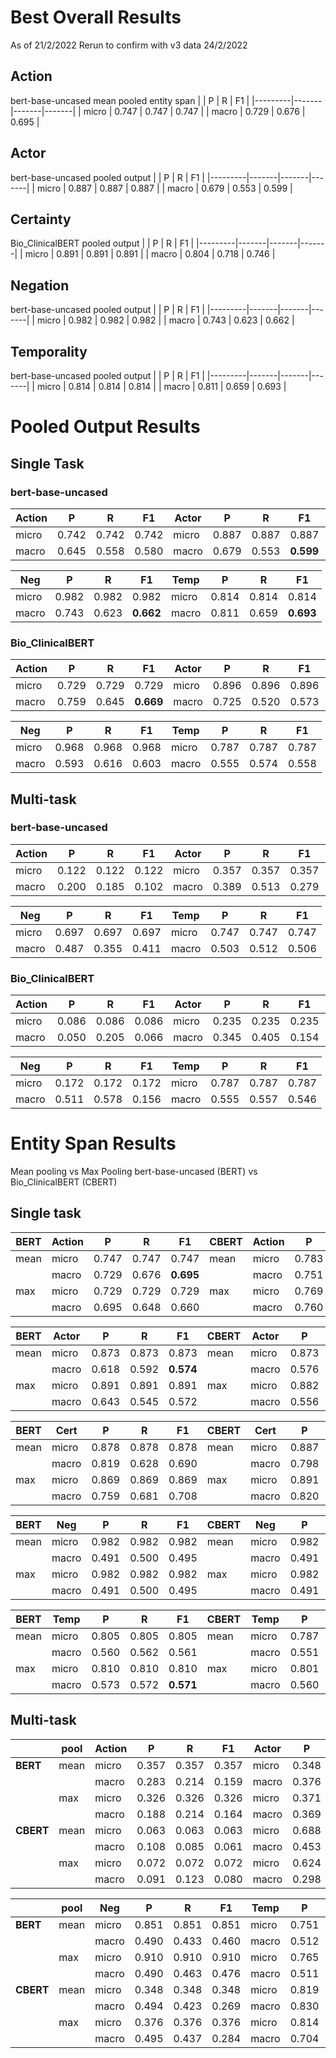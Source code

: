 # Best Overall Results
As of 21/2/2022
Rerun to confirm with v3 data 24/2/2022

## Action
bert-base-uncased
mean pooled entity span
|         | P     | R     | F1    |
|---------|-------|-------|-------|
| micro   | 0.747 | 0.747 | 0.747 |
| macro   | 0.729 | 0.676 | 0.695 |

## Actor
bert-base-uncased
pooled output
|         | P     | R     | F1    |
|---------|-------|-------|-------|
| micro   | 0.887 | 0.887 | 0.887 |
| macro   | 0.679 | 0.553 | 0.599 |

## Certainty
Bio\_ClinicalBERT
pooled output
|         | P     | R     | F1    |
|---------|-------|-------|-------|
| micro   | 0.891 | 0.891 | 0.891 |
| macro   | 0.804 | 0.718 | 0.746 |

## Negation
bert-base-uncased
pooled output
|         | P     | R     | F1    |
|---------|-------|-------|-------|
| micro   | 0.982 | 0.982 | 0.982 |
| macro   | 0.743 | 0.623 | 0.662 |

## Temporality
bert-base-uncased
pooled output
|         | P     | R     | F1    |
|---------|-------|-------|-------|
| micro   | 0.814 | 0.814 | 0.814 |
| macro   | 0.811 | 0.659 | 0.693 |


# Pooled Output Results
## Single Task
### bert-base-uncased
| Action  | P     | R     | F1    | Actor   | P     | R     | F1    | Cert    | P     | R     | F1    |
|---------|-------|-------|-------|---------|-------|-------|-------|---------|-------|-------|-------|
| micro   | 0.742 | 0.742 | 0.742 | micro   | 0.887 | 0.887 | 0.887 | micro   | 0.837 | 0.837 | 0.837 |
| macro   | 0.645 | 0.558 | 0.580 | macro   | 0.679 | 0.553 | **0.599** | macro   | 0.667 | 0.599 | 0.625 |

| Neg     | P     | R     | F1    | Temp    | P     | R     | F1    |
|---------|-------|-------|-------|---------|-------|-------|-------|
| micro   | 0.982 | 0.982 | 0.982 | micro   | 0.814 | 0.814 | 0.814 |
| macro   | 0.743 | 0.623 | **0.662** | macro   | 0.811 | 0.659 | **0.693** |

### Bio_ClinicalBERT

| Action  | P     | R     | F1    | Actor   | P     | R     | F1    | Cert    | P     | R     | F1    |
|---------|-------|-------|-------|---------|-------|-------|-------|---------|-------|-------|-------|
| micro   | 0.729 | 0.729 | 0.729 | micro   | 0.896 | 0.896 | 0.896 | micro   | 0.891 | 0.891 | 0.891 |
| macro   | 0.759 | 0.645 | **0.669** | macro   | 0.725 | 0.520 | 0.573 | macro   | 0.804 | 0.718 | **0.746** |

| Neg     | P     | R     | F1    | Temp    | P     | R     | F1    |
|---------|-------|-------|-------|---------|-------|-------|-------|
| micro   | 0.968 | 0.968 | 0.968 | micro   | 0.787 | 0.787 | 0.787 |
| macro   | 0.593 | 0.616 | 0.603 | macro   | 0.555 | 0.574 | 0.558 |

## Multi-task
### bert-base-uncased

| Action  | P     | R     | F1    | Actor   | P     | R     | F1    | Cert    | P     | R     | F1    |
|---------|-------|-------|-------|---------|-------|-------|-------|---------|-------|-------|-------|
| micro   | 0.122 | 0.122 | 0.122 | micro   | 0.357 | 0.357 | 0.357 | micro   | 0.665 | 0.665 | 0.665 |
| macro   | 0.200 | 0.185 | 0.102 | macro   | 0.389 | 0.513 | 0.279 | macro   | 0.399 | 0.491 | 0.401 |

| Neg     | P     | R     | F1    | Temp    | P     | R     | F1    |
|---------|-------|-------|-------|---------|-------|-------|-------|
| micro   | 0.697 | 0.697 | 0.697 | micro   | 0.747 | 0.747 | 0.747 |
| macro   | 0.487 | 0.355 | 0.411 | macro   | 0.503 | 0.512 | 0.506 |

### Bio_ClinicalBERT

| Action  | P     | R     | F1    | Actor   | P     | R     | F1    | Cert    | P     | R     | F1    |
|---------|-------|-------|-------|---------|-------|-------|-------|---------|-------|-------|-------|
| micro   | 0.086 | 0.086 | 0.086 | micro   | 0.235 | 0.235 | 0.235 | micro   | 0.353 | 0.353 | 0.353 |
| macro   | 0.050 | 0.205 | 0.066 | macro   | 0.345 | 0.405 | 0.154 | macro   | 0.161 | 0.111 | 0.132 |

| Neg     | P     | R     | F1    | Temp    | P     | R     | F1    |
|---------|-------|-------|-------|---------|-------|-------|-------|
| micro   | 0.172 | 0.172 | 0.172 | micro   | 0.787 | 0.787 | 0.787 |
| macro   | 0.511 | 0.578 | 0.156 | macro   | 0.555 | 0.557 | 0.546 |



# Entity Span Results
Mean pooling vs Max Pooling
bert-base-uncased (BERT) vs Bio\_ClinicalBERT (CBERT)
## Single task

|BERT| Action  | P     | R     | F1    |CBERT| Action  | P     | R     | F1    |
|----|---------|-------|-------|-------|-----|---------|-------|-------|-------|
|mean| micro   | 0.747 | 0.747 | 0.747 |mean | micro   | 0.783 | 0.783 | 0.783 |
|    | macro   | 0.729 | 0.676 | **0.695** |     | macro   | 0.751 | 0.659 | 0.691 |
|max | micro   | 0.729 | 0.729 | 0.729 |max  | micro   | 0.769 | 0.769 | 0.769 |
|    | macro   | 0.695 | 0.648 | 0.660 |     | macro   | 0.760 | 0.666 | 0.679 |


|BERT| Actor   | P     | R     | F1    |CBERT| Actor   | P     | R     | F1    |
|----|---------|-------|-------|-------|----|---------|-------|-------|-------|
|mean| micro   | 0.873 | 0.873 | 0.873 |mean| micro   | 0.873 | 0.873 | 0.873 |
|    | macro   | 0.618 | 0.592 | **0.574** |    | macro   | 0.576 | 0.431 | 0.464 |
|max | micro   | 0.891 | 0.891 | 0.891 |max | micro   | 0.882 | 0.882 | 0.882 |
|    | macro   | 0.643 | 0.545 | 0.572 |    | macro   | 0.556 | 0.474 | 0.500 |


|BERT| Cert    | P     | R     | F1    |CBERT| Cert    | P     | R     | F1    |
|----|---------|-------|-------|-------|----|---------|-------|-------|-------|
|mean| micro   | 0.878 | 0.878 | 0.878 |mean| micro   | 0.887 | 0.887 | 0.887 |
|    | macro   | 0.819 | 0.628 | 0.690 |    | macro   | 0.798 | 0.686 | **0.730** |
|max | micro   | 0.869 | 0.869 | 0.869 |max | micro   | 0.891 | 0.891 | 0.891 |
|    | macro   | 0.759 | 0.681 | 0.708 |    | macro   | 0.820 | 0.670 | 0.726 |


|BERT| Neg     | P     | R     | F1    |CBERT| Neg     | P     | R     | F1    |
|----|---------|-------|-------|-------|----|---------|-------|-------|-------|
|mean| micro   | 0.982 | 0.982 | 0.982 |mean| micro   | 0.982 | 0.982 | 0.982 |
|    | macro   | 0.491 | 0.500 | 0.495 |    | macro   | 0.491 | 0.500 | 0.495 |
|max | micro   | 0.982 | 0.982 | 0.982 |max | micro   | 0.982 | 0.982 | 0.982 |
|    | macro   | 0.491 | 0.500 | 0.495 |    | macro   | 0.491 | 0.500 | 0.495 |


|BERT| Temp    | P     | R     | F1    |CBERT| Temp    | P     | R     | F1    |
|----|---------|-------|-------|-------|----|---------|-------|-------|-------|
|mean| micro   | 0.805 | 0.805 | 0.805 |mean| micro   | 0.787 | 0.787 | 0.787 |
|    | macro   | 0.560 | 0.562 | 0.561 |    | macro   | 0.551 | 0.572 | 0.560 |
|max | micro   | 0.810 | 0.810 | 0.810 |max | micro   | 0.801 | 0.801 | 0.801 |
|    | macro   | 0.573 | 0.572 | **0.571** |    | macro   | 0.560 | 0.569 | 0.563 |


## Multi-task

|     |pool| Action  | P     | R     | F1    | Actor   | P     | R     | F1    | Cert    | P     | R     | F1    |
|-----|----|---------|-------|-------|-------|---------|-------|-------|-------|---------|-------|-------|-------|
|**BERT** |mean| micro   | 0.357 | 0.357 | 0.357 | micro   | 0.348 | 0.348 | 0.348 | micro   | 0.226 | 0.226 | 0.226 |
|     |    | macro   | 0.283 | 0.214 | 0.159 | macro   | 0.376 | 0.446 | 0.257 | macro   | 0.275 | 0.226 | 0.157 |
|     |max | micro   | 0.326 | 0.326 | 0.326 | micro   | 0.371 | 0.371 | 0.371 | micro   | 0.389 | 0.389 | 0.389 |
|     |    | macro   | 0.188 | 0.214 | 0.164 | macro   | 0.369 | 0.383 | 0.258 | macro   | 0.343 | 0.268 | 0.260 |
|**CBERT**|mean| micro   | 0.063 | 0.063 | 0.063 | micro   | 0.688 | 0.688 | 0.688 | micro   | 0.149 | 0.149 | 0.149 |
|     |    | macro   | 0.108 | 0.085 | 0.061 | macro   | 0.453 | 0.279 | 0.307 | macro   | 0.162 | 0.047 | 0.073 |
|     |max | micro   | 0.072 | 0.072 | 0.072 | micro   | 0.624 | 0.624 | 0.624 | micro   | 0.172 | 0.172 | 0.172 |
|     |    | macro   | 0.091 | 0.123 | 0.080 | macro   | 0.298 | 0.255 | 0.274 | macro   | 0.244 | 0.083 | 0.123 |


|     |pool| Neg     | P     | R     | F1    | Temp    | P     | R     | F1    |
|-----|----|---------|-------|-------|-------|---------|-------|-------|-------|
|**BERT** |mean| micro   | 0.851 | 0.851 | 0.851 | micro   | 0.751 | 0.751 | 0.751 |
|     |    | macro   | 0.490 | 0.433 | 0.460 | macro   | 0.512 | 0.492 | 0.499 |
|     |max | micro   | 0.910 | 0.910 | 0.910 | micro   | 0.765 | 0.765 | 0.765 |
|     |    | macro   | 0.490 | 0.463 | 0.476 | macro   | 0.511 | 0.506 | 0.508 |
|**CBERT**|mean| micro   | 0.348 | 0.348 | 0.348 | micro   | 0.819 | 0.819 | 0.819 |
|     |    | macro   | 0.494 | 0.423 | 0.269 | macro   | 0.830 | 0.651 | 0.691 |
|     |max | micro   | 0.376 | 0.376 | 0.376 | micro   | 0.814 | 0.814 | 0.814 |
|     |    | macro   | 0.495 | 0.437 | 0.284 | macro   | 0.704 | 0.649 | 0.664 |
